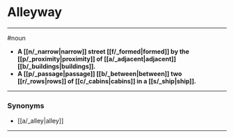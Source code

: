 # Alleyway
---
#noun
- **A [[n/_narrow|narrow]] street [[f/_formed|formed]] by the [[p/_proximity|proximity]] of [[a/_adjacent|adjacent]] [[b/_buildings|buildings]].**
- **A [[p/_passage|passage]] [[b/_between|between]] two [[r/_rows|rows]] of [[c/_cabins|cabins]] in a [[s/_ship|ship]].**
---
### Synonyms
- [[a/_alley|alley]]
---

